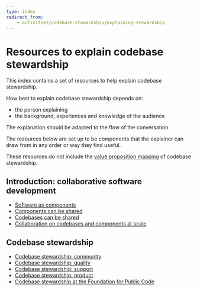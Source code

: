 ```yaml
---
type: index
redirect_from:
    - activities/codebase-stewardship/explaining-stewardship
---
```


# Resources to explain codebase stewardship

This index contains a set of resources to help explain codebase stewardship.

How best to explain codebase stewardship depends on:

* the person explaining
* the background, experiences and knowledge of the audience

The explanation should be adapted to the flow of the conversation.

The resources below are set up to be components that the explainer can draw from in any order or way they find useful.

These resources do not include the [value proposition mapping](../value-and-impact/index.md) of codebase stewardship.

## Introduction: collaborative software development

* [Software as components](components.md)
* [Components can be shared](components-shared.md)
* [Codebases can be shared](codebases-shared.md)
* [Collaboration on codebases and components at scale](codebases-scale.md)

## Codebase stewardship

* [Codebase stewardship: community](codebase-community.md)
* [Codebase stewardship: quality](codebase-quality.md)
* [Codebase stewardship: support](codebase-support.md)
* [Codebase stewardship: product](codebase-product.md)
* [Codebase stewardship at the Foundation for Public Code](codebase-stewardship.md)
